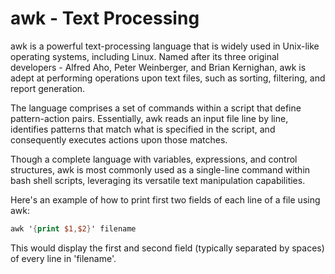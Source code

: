 # awk - Text Processing 

awk is a powerful text-processing language that is widely used in Unix-like operating systems, including Linux. Named after its three original developers - Alfred Aho, Peter Weinberger, and Brian Kernighan, awk is adept at performing operations upon text files, such as sorting, filtering, and report generation.

The language comprises a set of commands within a script that define pattern-action pairs. Essentially, awk reads an input file line by line, identifies patterns that match what is specified in the script, and consequently executes actions upon those matches.

Though a complete language with variables, expressions, and control structures, awk is most commonly used as a single-line command within bash shell scripts, leveraging its versatile text manipulation capabilities.

Here's an example of how to print first two fields of each line of a file using awk:

```awk
awk '{print $1,$2}' filename
```

This would display the first and second field (typically separated by spaces) of every line in 'filename'.